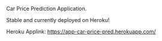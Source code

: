 Car Price Prediction Application.

Stable and currently deployed on Heroku! 


Heroku Applink: https://app-car-price-pred.herokuapp.com/
